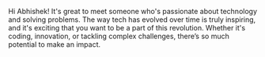 Hi Abhishek! It's great to meet someone who's passionate about technology and solving problems. The way tech has evolved over time is truly inspiring, and it's exciting that you want to be a part of this revolution. Whether it's coding, innovation, or tackling complex challenges, there’s so much potential to make an impact.
